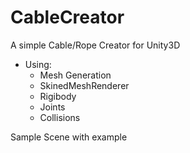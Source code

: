 # CableCreator
A simple Cable/Rope Creator for Unity3D 

- Using:
  * Mesh Generation
  * SkinedMeshRenderer
  * Rigibody
  * Joints
  * Collisions

Sample Scene with example
